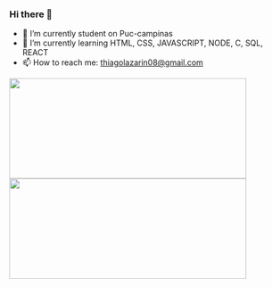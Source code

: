 ### Hi there 👋

- 🔭 I’m currently student on Puc-campinas
- 🌱 I’m currently learning HTML, CSS, JAVASCRIPT, NODE, C, SQL, REACT 
- 📫 How to reach me: thiagolazarin08@gmail.com


<div>
  <img   width ="425" height="180em" src="https://github-readme-stats.vercel.app/api?username=thiagolazarin&show_icons=true&theme=dracula&include_all_commits=true&count_private=true"/>
  <img  width = "425" height="180em" src="https://github-readme-stats.vercel.app/api/top-langs/?username=thiagolazarin&layout=compact&langs_count=16&theme=dracula"/>
</div>
<div style="display: inline_block"><br>
</div>





